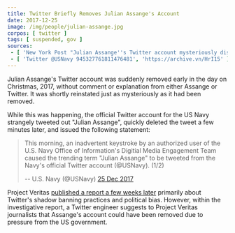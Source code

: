 ```yaml
---
title: Twitter Briefly Removes Julian Assange's Account
date: 2017-12-25
image: /img/people/julian-assange.jpg
corpos: [ twitter ]
tags: [ suspended, gov ]
sources:
 - [ 'New York Post "Julian Assange''s Twitter account mysteriously disappears" by Mark Moore (25 Dec 2017)', 'https://archive.vn/yUP7C' ]
 - [ 'Twitter @USNavy 945327761811476481', 'https://archive.vn/HrI15' ]
---
```


Julian Assange's Twitter account was suddenly removed early in the day on
Christmas, 2017, without comment or explanation from either Assange or Twitter.
It was shortly reinstated just as mysteriously as it had been removed.

While this was happening, the official Twitter account for the US Navy
strangely tweeted out "Julian Assange", quickly deleted the tweet a few minutes
later, and issued the following statement:
> This morning, an inadvertent keystroke by an authorized user of the U.S. Navy
> Office of Information's Digitial Media Engagement Team caused the trending
> term "Julian Assange" to be tweeted from the Navy's official Twitter account
> (@USNavy). (1/2)
>
> -- U.S. Navy (@USNavy) [25 Dec 2017](https://archive.vn/HrI15)

Project Veritas [published a report a few weeks
later](/events/project-veritas-reveals-twitter-shadow-banning-in-undercover-video/)
primarily about Twitter's shadow banning practices and political bias. However,
within the investigative report, a Twitter engineer suggests to Project Veritas
journalists that Assange's account could have been removed due to pressure from
the US government.
